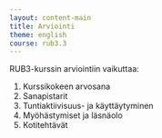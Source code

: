 ```yaml
---
layout: content-main
title: Arviointi
theme: english
course: rub3.3
---
```


RUB3-kurssin arviointiin vaikuttaa:

1. Kurssikokeen arvosana
2. Sanapistarit
3. Tuntiaktiivisuus- ja käyttäytyminen
4. Myöhästymiset ja läsnäolo
5. Kotitehtävät